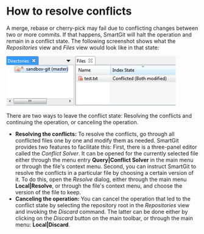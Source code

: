 # How to resolve conflicts

A merge, rebase or cherry-pick may fail due to conflicting changes
between two or more commits. If that happens, SmartGit will halt the
operation and remain in a conflict state. The following screenshot shows
what the *Repositories* view and *Files* view would look like in that
state:

![](attachments/10715409/10715410.png)

There are two ways to leave the conflict state: Resolving the conflicts
and continuing the operation, or canceling the operation.

-   **Resolving the conflicts:** To resolve the conflicts, go through
    all conflicted files one by one and modify them as needed. SmartGit
    provides two features to facilitate this: First, there is a
    three-panel editor called the *Conflict Solver*. It can be opened
    for the currently selected file either through the menu entry
    **Query\|Conflict Solver** in the main menu or through the file's
    context menu. Second, you can instruct SmartGit to resolve the
    conflicts in a particular file by choosing a certain version of it.
    To do this, open the *Resolve* dialog, either through the main menu
    **Local\|Resolve**, or through the file's context menu, and choose
    the version of the file to keep.
-   **Canceling the operation:** You can cancel the operation that led
    to the conflict state by selecting the repository root in the
    *Repositories* view and invoking the *Discard* command. The latter
    can be done either by clicking on the *Discard* button on the main
    toolbar, or through the main menu: **Local\|Discard**.


